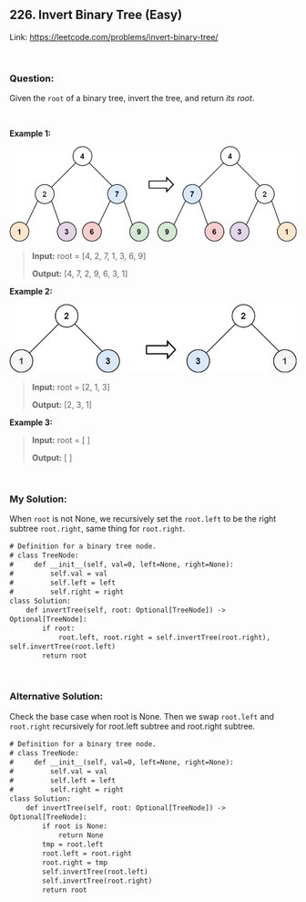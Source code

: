 ## 226. Invert Binary Tree (Easy)

Link: https://leetcode.com/problems/invert-binary-tree/

<br>

### Question: 
Given the `root` of a binary tree, invert the tree, and return _its root_.

<br>

**Example 1:**

<img src="images/226_1.jpg" alt="drawing" width="600"/>

> **Input:** root = [4, 2, 7, 1, 3, 6, 9]
> 
> **Output:** [4, 7, 2, 9, 6, 3, 1]

**Example 2:**

<img src="images/226_2.jpg" alt="drawing" width="600"/>

> **Input:** root = [2, 1, 3]
> 
> **Output:** [2, 3, 1]

**Example 3:**
> **Input:** root = [ ]
> 
> **Output:** [ ]

<br>

### My Solution:
When `root` is not None, we recursively set the `root.left` to be the right subtree `root.right`, same thing for `root.right`.
```
# Definition for a binary tree node.
# class TreeNode:
#     def __init__(self, val=0, left=None, right=None):
#         self.val = val
#         self.left = left
#         self.right = right
class Solution:
    def invertTree(self, root: Optional[TreeNode]) -> Optional[TreeNode]:
        if root:
            root.left, root.right = self.invertTree(root.right), self.invertTree(root.left)
        return root
```

<br>

### Alternative Solution:
Check the base case when root is None. Then we swap `root.left` and `root.right` recursively for root.left subtree and root.right subtree.
```
# Definition for a binary tree node.
# class TreeNode:
#     def __init__(self, val=0, left=None, right=None):
#         self.val = val
#         self.left = left
#         self.right = right
class Solution:
    def invertTree(self, root: Optional[TreeNode]) -> Optional[TreeNode]:
        if root is None:
            return None
        tmp = root.left
        root.left = root.right
        root.right = tmp
        self.invertTree(root.left)
        self.invertTree(root.right)
        return root
```
